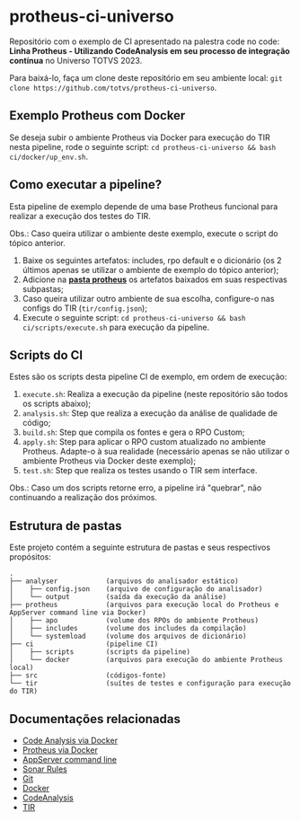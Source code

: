 # protheus-ci-universo

Repositório com o exemplo de CI apresentado na palestra code no code: **Linha Protheus - Utilizando CodeAnalysis em seu processo de integração contínua** no Universo TOTVS 2023.

Para baixá-lo, faça um clone deste repositório em seu ambiente local: `git clone https://github.com/totvs/protheus-ci-universo`.

## Exemplo Protheus com Docker

Se deseja subir o ambiente Protheus via Docker para execução do TIR nesta pipeline, rode o seguinte script: `cd protheus-ci-universo && bash ci/docker/up_env.sh`.

## Como executar a pipeline?

Esta pipeline de exemplo depende de uma base Protheus funcional para realizar a execução dos testes do TIR.

Obs.: Caso queira utilizar o ambiente deste exemplo, execute o script do tópico anterior.

1. Baixe os seguintes artefatos: includes, rpo default e o dicionário (os 2 últimos apenas se utilizar o ambiente de exemplo do tópico anterior);
2. Adicione na **[pasta protheus](#estrutura-de-pastas)** os artefatos baixados em suas respectivas subpastas;
3. Caso queira utilizar outro ambiente de sua escolha, configure-o nas configs do TIR (`tir/config.json`);
4. Execute o seguinte script: `cd protheus-ci-universo && bash ci/scripts/execute.sh` para execução da pipeline.

## Scripts do CI

Estes são os scripts desta pipeline CI de exemplo, em ordem de execução:

1. `execute.sh`: Realiza a execução da pipeline (neste repositório são todos os scripts abaixo);
2. `analysis.sh`: Step que realiza a execução da análise de qualidade de código;
4. `build.sh`: Step que compila os fontes e gera o RPO Custom;
3. `apply.sh`: Step para aplicar o RPO custom atualizado no ambiente Protheus. Adapte-o à sua realidade (necessário apenas se não utilizar o ambiente Protheus via Docker deste exemplo);
5. `test.sh`: Step que realiza os testes usando o TIR sem interface.

Obs.: Caso um dos scripts retorne erro, a pipeline irá "quebrar", não continuando a realização dos próximos.

## Estrutura de pastas

Este projeto contém a seguinte estrutura de pastas e seus respectivos propósitos:

```
.
├── analyser            (arquivos do analisador estático)
│    ├── config.json    (arquivo de configuração do analisador)
│    └── output         (saída da execução da análise)
├── protheus            (arquivos para execução local do Protheus e AppServer command line via Docker)
│    ├── apo            (volume dos RPOs do ambiente Protheus)
│    ├── includes       (volume dos includes da compilação)
│    └── systemload     (volume dos arquivos de dicionário)
├── ci                  (pipeline CI)
│    ├── scripts        (scripts da pipeline)
│    └── docker         (arquivos para execução do ambiente Protheus local)
├── src                 (códigos-fonte)
└── tir                 (suítes de testes e configuração para execução do TIR)
```

## Documentações relacionadas

- [Code Analysis via Docker](https://hub.docker.com/r/totvsengpro/advpl-tlpp-code-analyzer)
- [Protheus via Docker](https://docker-Protheus.engpro.totvs.com.br)
- [AppServer command line](https://tdn.totvs.com/pages/viewpage.action?pageId=6064914)
- [Sonar Rules](https://sonar-rules.engpro.totvs.com.br/menu/rules)
- [Git](https://git-scm.com)
- [Docker](https://docs.docker.com)
- [CodeAnalysis](https://codeanalysis.totvs.com.br)
- [TIR](https://github.com/totvs/tir)